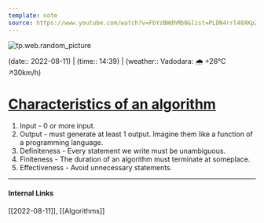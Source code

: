 ```yaml
---
template: note
source: https://www.youtube.com/watch?v=FbYzBWdhMb0&list=PLDN4rrl48XKpZkf03iYFl-O29szjTrs_O&index=3
---
```

![tp.web.random_picture](https://images.unsplash.com/photo-1631461835733-817e6c3a602f?crop=entropy&cs=tinysrgb&fit=crop&fm=jpg&h=300&ixid=MnwxfDB8MXxyYW5kb218MHx8dHJlZSxsYW5kc2NhcGUsd2F0ZXIsbW91bnRhaW58fHx8fHwxNjYwMjA4OTU5&ixlib=rb-1.2.1&q=80&utm_campaign=api-credit&utm_medium=referral&utm_source=unsplash_source&w=900)

(date:: 2022-08-11) | (time:: 14:39) | (weather:: Vadodara: 🌧   +26°C ↗30km/h)

# [Characteristics of an algorithm](https://www.youtube.com/watch?v=FbYzBWdhMb0&list=PLDN4rrl48XKpZkf03iYFl-O29szjTrs_O&index=3)

1. Input - 0 or more input.
2. Output - must generate at least 1 output. Imagine them like a function of a programming language.
3. Definiteness - Every statement we write must be unambiguous.
4. Finiteness - The duration of an algorithm must terminate at someplace.
5. Effectiveness - Avoid unnecessary statements.

---
#### Internal Links
[[2022-08-11]], [[Algorithms]]